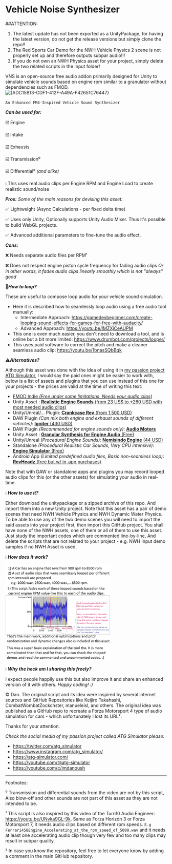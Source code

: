 # Vehicle Noise Synthesizer
##ATTENTION: 
1) The latest update has not been exported as a UnityPackage, for having the latest version, do not get the release versions but simply clone the repo!!
2) The Red Sports Car Demo for the NWH Vehicle Physics 2 scene is not properly set up and therefore outputs subpar audio!!!
3) If you do not own an NWH Physics asset for your project, simply delete the two related scripts in the Input folder!

 VNS is an open-source free audio addon primarily designed for Unity to simulate vehicle sounds based on engine rpm similar to a granulator without dependencies such as FMOD.
 ![{ADC15B13-CDF1-412F-A49A-F42651C76447}](https://github.com/user-attachments/assets/f12cac05-6ac5-4c41-8234-d67f64bf8363)
```
An Enhanced FM4-Inspired Vehicle Sound Synthesizer
```

***Can be used for:***

:ballot_box_with_check: Engine

:ballot_box_with_check: Intake

:ballot_box_with_check: Exhausts

:ballot_box_with_check: Transmission⁰

:ballot_box_with_check: Differential⁰ _(and alike)_

:information_source:  This uses real audio clips per Engine RPM and Engine Load to create realistic sound/noise



***Pros:*** _Some of the main reasons for devising this asset:_

:white_check_mark:  Lightweight (Async Calculations - per fixed delta time)

:white_check_mark:  Uses only Unity, Optionally supports Unity Audio Mixer. Thus it's possible to build WebGL projects.

:white_check_mark:  Advanced additional parameters to fine-tune the audio effect.



***Cons:***

:x: Needs separate audio files per RPM¹

:x: Does not respect engine piston cycle frequency for fading audio clips *Or in other words, it fades audio clips linearly smoothly which is not "always" good*

🔁***How to loop?***

These are useful to compose loop audio for your vehicle sound simulation.
*  Here it is described how to seamlessly loop audio using a free audio tool manually:
   * Intermediate Approach:  https://gamedevbeginner.com/create-looping-sound-effects-for-games-for-free-with-audacity/
   * Advanced Approach: https://youtu.be/lMZXjCeAUPM
*  This one is even much easier, you don't need to download a tool, and is online but a bit more limited: https://www.drumbot.com/projects/looper/
*  This uses paid software to correct the pitch and make a cleaner seamless audio clip: https://youtu.be/1bnasSQbBqk

:warning:***Alternatives?***

Although this asset was done with the idea of using it in [my passion project ATG Simulator](https://ATG-Simulator.com), I would say the paid ones might be easier to work with, below is a list of assets and plugins that you can use instead of this one for your projects - the prices are valid at the time of writing this text:

 - [FMOD Indie _(Free under some limitations, Needs your audio clips)_](https://www.fmod.com/download)
 - Unity Asset : [**Realistic Engine Sounds** (from 23 US$ to +260 USD with most needed audio clips)](https://assetstore.unity.com/packages/tools/audio/realistic-engine-sounds-2-pro-edition-224783)
 - Unity/Unreal/... Plugin: [**Crankcase Rev** (from 1,500 USD)](https://www.audiokinetic.com/en/products/plugins/crankcase-rev/)
 - DAW Plugin _(Can mix both engine and exhaust sounds of different vehicles)_: [**Igniter** (430 USD)](https://www.krotosaudio.com/igniter/)
 - DAW Plugin _(Recommended for engine sounds only)_: [**Audio Motors**](https://lesound.io/product/audiomotors-pro/)
 - Unity Asset : [**Granular Synthesis for Engine Audio** (Free)](https://github.com/CombatWombatZockchster/Granular-Synthesis-for-Engine-Audio)
 - Unity/Unreal _(Procedural Engine Sounds)_: [**Nemisindo Engine** (44 USD)](https://assetstore.unity.com/packages/tools/audio/nemisindo-engine-procedural-sound-effects-222246) 
 - Standalone _(Procedural Realistic Car Sounds, Very CPU intensive)_: [**Engine Simulator** (Free)](https://www.engine-sim.parts/)
 - Android App _(Limited predefined audio files, Basic non-seamless loop)_: [**RevHeadz** (free but w/ in-app purchases)](https://rev-headz.com/)

Note that with DAW or standalone apps and plugins you may record looped audio clips for this (or the other assets) for simulating your audio in real-time.

:information_source: ***How to use it?***

Either download the unitypackage or a zipped archive of this repo. And import them into a new Unity project. Note that this asset has a pair of demo scenes that need NWH Vehicle Physics and NWH Dynamic Water Physics. To be able to use any of the two demo scenes you will need to import the said assets into your project first, then import this GitHub project. You shall have none of the NWH assets, one of them or all of them to use this asset. Just study the important codes which are commented line-by-line, And delete the scripts that are not related to your project  - e.g. NWH Input demo samples if no NWH Asset is used.

:information_source: ***How does it work?***

<img src="https://raw.githubusercontent.com/ATG-Simulator/VehicleNoiseSynthesizer/main/Depiction.jpg" alt="How does this asset work, Simplified in an image." width="65%">


:information_source: ***Why the heck am I sharing this freely?***

I expect people happily use this but also improve it and share an enhanced version of it with others. _Happy coding! :)_

:copyright: Dan. The original script and its idea were inspired by several internet sources and GitHub Repositories like Keijiro Takahashi, CombatWombatZockchster, manueleisl, and others. The original idea was published as a GitHub repo to recreate a Forza Motorsport 4 type of audio simulation for cars - which unfortunately I lost its URL².

Thanks for your attention.

_Check the social media of my passion project called ATG Simulator please:_
*  <https://twitter.com/atg_simulator>
*  <https://www.instagram.com/atg_simulator/>
*  <https://atg-simulator.com/>
*  <https://youtube.com/@atg-simulator>
*  <https://youtube.com/c/imdanoush>
_________________________________
Footnotes:

⁰ Transmission and differential sounds from the video are not by this script, Also blow-off and other sounds are not part of this asset as they are not intended to be.

¹ This script is also inspired by this video of the Turn10 Audio Engineer: <https://youtu.be/UNvka9GL-9k>. Same as Forza Horizon 3 or Forza Motorsport 7, it needs audio clips based on different rpm speeds. ```E.g Ferrari458Engine_Accelerating_at_the_rpm_speed_of_5000.wav``` and it needs at least one accelerating audio clip though very few and too many clips may result in subpar quality.

² In case you know the repository, feel free to let everyone know by adding a comment in the main GitHub repository.
